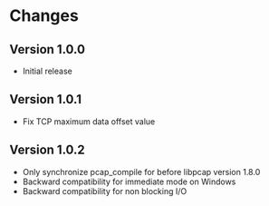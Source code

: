 <!--
SPDX-FileCopyrightText: 2020-2021 Pcap Project
SPDX-License-Identifier: MIT OR Apache-2.0
-->

# Changes

## Version 1.0.0

* Initial release


## Version 1.0.1

* Fix TCP maximum data offset value

## Version 1.0.2

* Only synchronize pcap_compile for before libpcap version 1.8.0
* Backward compatibility for immediate mode on Windows
* Backward compatibility for non blocking I/O 

